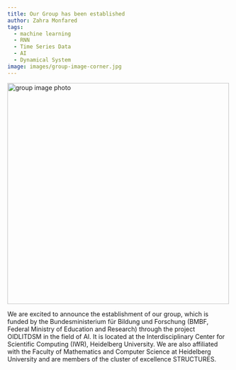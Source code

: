 ```yaml
---
title: Our Group has been established
author: Zahra Monfared
tags:
  - machine learning
  - RNN
  - Time Series Data
  - AI
  - Dynamical System
image: images/group-image-corner.jpg
---
```


<div>
  <img src="images/group-image-corner.jpg" alt="group image photo" style="width: 500px; height: 500px;"/>
</div>


We are excited to announce the establishment of our group, which is funded by the Bundesministerium für Bildung und Forschung (BMBF, Federal Ministry of Education and Research) through the project OIDLITDSM in the field of AI. It is located at the Interdisciplinary Center for Scientific Computing (IWR), Heidelberg University. We are also affiliated with the Faculty of Mathematics and Computer Science at Heidelberg University and are members of the cluster of excellence STRUCTURES.
